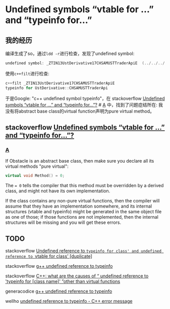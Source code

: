 # Undefined symbols “vtable for …” and “typeinfo for…”

## 我的经历

编译生成了so，通过`ldd -r`进行检查，发现了undefined symbol: 

```C++
undefined symbol: _ZTIN13UstDerivative17CHSAMUSTTraderApiE	(../../../../../lib/libHSAMUSTTraderApi.so)
```

使用`c++filt`进行检查:

```C++
c++filt _ZTIN13UstDerivative17CHSAMUSTTraderApiE
typeinfo for UstDerivative::CHSAMUSTTraderApi
```

于是Google: "c++ undefined symbol typeinfo"，在 stackoverflow [Undefined symbols “vtable for …” and “typeinfo for…”?](https://stackoverflow.com/questions/1693634/undefined-symbols-vtable-for-and-typeinfo-for) # [A](https://stackoverflow.com/a/1693787) 中，找到了问题症结所在: 我没有将abstract base class的virtual function声明为pure virtual method。



## stackoverflow [Undefined symbols “vtable for …” and “typeinfo for…”?](https://stackoverflow.com/questions/1693634/undefined-symbols-vtable-for-and-typeinfo-for) 

### [A](https://stackoverflow.com/a/1693787)

If Obstacle is an abstract base class, then make sure you declare all its virtual methods "pure virtual":

```cpp
virtual void Method() = 0;
```

The `= 0` tells the compiler that this method must be overridden by a derived class, and might not have its own implementation.

If the class contains any non-pure virtual functions, then the compiler will assume that they have an implementation somewhere, and its internal structures (vtable and typeinfo) might be generated in the same object file as one of those; if those functions are not implemented, then the internal structures will be missing and you will get these errors.

## TODO

stackoverflow [Undefined reference to `typeinfo for class' and undefined reference to `vtable for class' [duplicate]](https://stackoverflow.com/questions/16460522/undefined-reference-to-typeinfo-for-class-and-undefined-reference-to-vtable-f)



stackoverflow [g++ undefined reference to typeinfo](https://stackoverflow.com/questions/307352/g-undefined-reference-to-typeinfo)



stackoverflow [C++: what are the causes of “ undefined reference to 'typeinfo for [class name]' ”other than virtual functions](https://stackoverflow.com/questions/11904519/c-what-are-the-causes-of-undefined-reference-to-typeinfo-for-class-name)



generacodice [g++ undefined reference to typeinfo](https://www.generacodice.com/en/articolo/117232/g%2B%2B-undefined-reference-to-typeinfo)



wellho [undefined reference to typeinfo - C++ error message](http://www.wellho.net/mouth/802_undefined-reference-to-typeinfo-C-error-message.html)